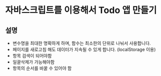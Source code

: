 # 자바스크립트를 이용해서 Todo 앱 만들기

## 설명

- 변수명을 최대한 명확하게 하며, 함수는 최소한의 단위로 나눠서 사용합니다.
- 페이지를 새로고침 해도 데이터가 지속될 수 있게 합니다. (localStorage 이용)
- 항목 검색이 되어야함
- 일괄삭제가 가능해야함
- 항목의 순서를 바꿀 수 있어야 함
